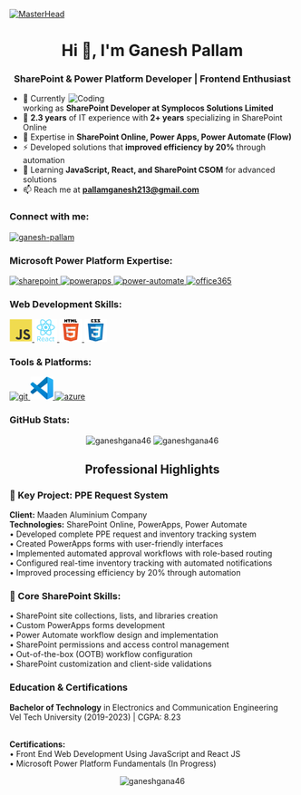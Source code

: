 [![MasterHead](https://user-images.githubusercontent.com/74038190/225813708-98b745f2-7d22-48cf-9150-083f1b00d6c9.gif)](https://github.com/ganeshgana46)
<h1 align="center">Hi 👋, I'm Ganesh Pallam</h1>
<h3 align="center">SharePoint & Power Platform Developer | Frontend Enthusiast</h3>

<img align="right" alt="Coding" width="400" src="https://imgs.search.brave.com/WVq9fsl-IQF3p1ezdJmMdaqa39WMhnm9_jgAPpIK720/rs:fit:500:0:0/g:ce/aHR0cHM6Ly9naWZk/Yi5jb20vaW1hZ2Vz/L2hpZ2gvYW5pbWF0/ZWQtbWFuLWNvbXB1/dGVyLWNvZGluZy1u/YWU2bWVjMzc4bHNn/MWkzLmdpZg.jpeg"/>

- 💼 Currently working as **SharePoint Developer at Symplocos Solutions Limited**
- 🔧 **2.3 years** of IT experience with **2+ years** specializing in SharePoint Online
- 🚀 Expertise in **SharePoint Online, Power Apps, Power Automate (Flow)**
- ⚡ Developed solutions that **improved efficiency by 20%** through automation
- 🌱 Learning **JavaScript, React, and SharePoint CSOM** for advanced solutions
- 📫 Reach me at **pallamganesh213@gmail.com**

<h3 align="left">Connect with me:</h3>
<p align="left">
<a href="https://linkedin.com/in/ganesh-pallam" target="blank"><img align="center" src="https://raw.githubusercontent.com/rahuldkjain/github-profile-readme-generator/master/src/images/icons/Social/linked-in-alt.svg" alt="ganesh-pallam" height="30" width="40" /></a>
</p>

<h3 align="left">Microsoft Power Platform Expertise:</h3>
<p align="left">
  <!-- SharePoint -->
  <a href="https://www.microsoft.com/en-us/microsoft-365/sharepoint/collaboration" target="_blank" rel="noreferrer"> 
    <img src="https://cdn.jsdelivr.net/gh/devicons/devicon/icons/sharepoint/sharepoint-original.svg" alt="sharepoint" width="50" height="50"/>
  </a>
  <!-- Power Apps -->
  <a href="https://powerapps.microsoft.com/" target="_blank" rel="noreferrer"> 
    <img src="https://docs.microsoft.com/en-us/media/logos/logo_powerapps.svg" alt="powerapps" width="50" height="50"/>
  </a>
  <!-- Power Automate -->
  <a href="https://flow.microsoft.com/" target="_blank" rel="noreferrer"> 
    <img src="https://docs.microsoft.com/en-us/media/logos/logo_powerautomate.svg" alt="power-automate" width="50" height="50"/>
  </a>
  <!-- Office 365 -->
  <a href="https://www.office.com/" target="_blank" rel="noreferrer"> 
    <img src="https://cdn.jsdelivr.net/gh/devicons/devicon/icons/microsoftsqlserver/microsoftsqlserver-plain-wordmark.svg" alt="office365" width="50" height="50"/>
  </a>
</p>

<h3 align="left">Web Development Skills:</h3>
<p align="left">
  <!-- JavaScript -->
  <a href="https://developer.mozilla.org/en-US/docs/Web/JavaScript" target="_blank" rel="noreferrer"> 
    <img src="https://raw.githubusercontent.com/devicons/devicon/master/icons/javascript/javascript-original.svg" alt="javascript" width="40" height="40"/> 
  </a>
  <!-- React -->
  <a href="https://reactjs.org/" target="_blank" rel="noreferrer"> 
    <img src="https://raw.githubusercontent.com/devicons/devicon/master/icons/react/react-original-wordmark.svg" alt="react" width="40" height="40"/> 
  </a>
  <!-- HTML5 -->
  <a href="https://www.w3.org/html/" target="_blank" rel="noreferrer"> 
    <img src="https://raw.githubusercontent.com/devicons/devicon/master/icons/html5/html5-original-wordmark.svg" alt="html5" width="40" height="40"/> 
  </a>
  <!-- CSS3 -->
  <a href="https://www.w3schools.com/css/" target="_blank" rel="noreferrer"> 
    <img src="https://raw.githubusercontent.com/devicons/devicon/master/icons/css3/css3-original-wordmark.svg" alt="css3" width="40" height="40"/> 
  </a>
</p>

<h3 align="left">Tools & Platforms:</h3>
<p align="left">
  <!-- Git -->
  <a href="https://git-scm.com/" target="_blank" rel="noreferrer"> 
    <img src="https://www.vectorlogo.zone/logos/git-scm/git-scm-icon.svg" alt="git" width="40" height="40"/> 
  </a>
  <!-- VS Code -->
  <a href="https://code.visualstudio.com/" target="_blank" rel="noreferrer"> 
    <img src="https://raw.githubusercontent.com/devicons/devicon/master/icons/vscode/vscode-original.svg" alt="vscode" width="40" height="40"/> 
  </a>
  <!-- Azure -->
  <a href="https://azure.microsoft.com/" target="_blank" rel="noreferrer"> 
    <img src="https://www.vectorlogo.zone/logos/microsoft_azure/microsoft_azure-icon.svg" alt="azure" width="40" height="40"/> 
  </a>
</p>

<h3 align="left">GitHub Stats:</h3>
<p align="center">
  <img align="center" src="https://github-readme-stats.vercel.app/api?username=ganeshgana46&show_icons=true&locale=en&theme=radical" alt="ganeshgana46" />
  <img align="center" src="https://github-readme-streak-stats.herokuapp.com/?user=ganeshgana46&theme=radical" alt="ganeshgana46" />
</p>

<h2 align="center">Professional Highlights</h2>

<h3 align="left">🔷 Key Project: PPE Request System</h3>
<p>
  <strong>Client:</strong> Maaden Aluminium Company<br>
  <strong>Technologies:</strong> SharePoint Online, PowerApps, Power Automate<br>
  • Developed complete PPE request and inventory tracking system<br>
  • Created PowerApps forms with user-friendly interfaces<br>
  • Implemented automated approval workflows with role-based routing<br>
  • Configured real-time inventory tracking with automated notifications<br>
  • Improved processing efficiency by 20% through automation
</p>

<h3 align="left">🔷 Core SharePoint Skills:</h3>
<p>
  • SharePoint site collections, lists, and libraries creation<br>
  • Custom PowerApps forms development<br>
  • Power Automate workflow design and implementation<br>
  • SharePoint permissions and access control management<br>
  • Out-of-the-box (OOTB) workflow configuration<br>
  • SharePoint customization and client-side validations
</p>

<h3 align="left">Education & Certifications</h3>
<p>
  <strong>Bachelor of Technology</strong> in Electronics and Communication Engineering<br>
  Vel Tech University (2019-2023) | CGPA: 8.23<br><br>
  
  <strong>Certifications:</strong><br>
  • Front End Web Development Using JavaScript and React JS<br>
  • Microsoft Power Platform Fundamentals (In Progress)
</p>

<p align="center">
  <img src="https://komarev.com/ghpvc/?username=ganeshgana46&label=Profile%20views&color=0e75b6&style=flat" alt="ganeshgana46" /> 
</p>

